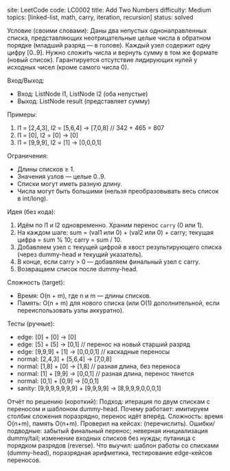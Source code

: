 ﻿site: LeetCode
code: LC0002
title: Add Two Numbers
difficulty: Medium
topics: [linked-list, math, carry, iteration, recursion]
status: solved

Условие (своими словами):
Даны два непустых однонаправленных списка, представляющих неотрицательные целые числа в обратном порядке (младший разряд — в голове). Каждый узел содержит одну цифру [0..9]. Нужно сложить числа и вернуть сумму в том же формате (новый список). Гарантируется отсутствие лидирующих нулей у исходных чисел (кроме самого числа 0).

Вход/Выход:
- Вход: ListNode l1, ListNode l2 (оба непустые)
- Выход: ListNode result (представляет сумму)

Примеры:
1) l1 = [2,4,3], l2 = [5,6,4] → [7,0,8]   // 342 + 465 = 807
2) l1 = [0], l2 = [0] → [0]
3) l1 = [9,9,9], l2 = [1] → [0,0,0,1]

Ограничения:
- Длины списков ≥ 1.
- Значения узлов — целые 0..9.
- Списки могут иметь разную длину.
- Числа могут быть большими (нельзя преобразовывать весь список в int/long).

Идея (без кода):
1) Идём по l1 и l2 одновременно. Храним перенос `carry` (0 или 1).
2) На каждом шаге: sum = (val1 или 0) + (val2 или 0) + carry; 
   текущая цифра = sum % 10; carry = sum / 10.
3) Добавляем узел с текущей цифрой в хвост результирующего списка (через dummy-head и текущий указатель).
4) В конце, если carry > 0 — добавляем финальный узел с carry.
5) Возвращаем список после dummy-head.

Сложность (target):
- Время: O(n + m), где n и m — длины списков.
- Память: O(n + m) для нового списка (или O(1) дополнительной, если переиспользовать узлы аккуратно).

Тесты (ручные):
- edge: [0] + [0] → [0]
- edge: [5] + [5] → [0,1]           // перенос на новый старший разряд
- edge: [9,9,9] + [1] → [0,0,0,1]   // каскадные переносы
- normal: [2,4,3] + [5,6,4] → [7,0,8]
- normal: [1,8] + [0] → [1,8]       // разная длина, без переноса
- normal: [1] + [9,9] → [0,0,1]     // разная длина, перенос тянется
- normal: [0,1] + [0,9] → [0,0,1]
- sanity: [9,9,9,9,9,9,9] + [9,9,9,9] → [8,9,9,9,0,0,0,1]

Отчёт по решению (короткий):
Подход: итерация по двум спискам с переносом и шаблоном dummy-head.
Почему работает: имитируем столбик сложения поразрядно, перенос идёт вперёд.
Сложность: время O(n+m), память O(n+m).
Проверил на кейсах: (перечислить).
Ошибки/подводные: забытый финальный перенос; неверная инициализация dummy/tail; изменение входных списков без нужды; путаница с порядком разрядов (reverse).
Что выучил: шаблон работы со списками (dummy-head), поразрядная арифметика, тестирование edge-кейсов переносов.